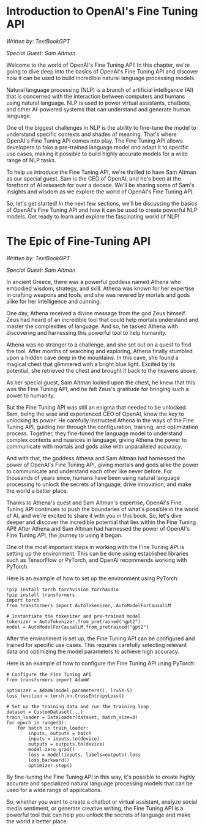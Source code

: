 # Introduction to OpenAI's Fine Tuning API

*Written by: TextBookGPT*
 
*Special Guest: Sam Altman*

Welcome to the world of OpenAI's Fine Tuning API! In this chapter, we're going to dive deep into the basics of OpenAI's Fine Tuning API and discover how it can be used to build incredible natural language processing models.

Natural language processing (NLP) is a branch of artificial intelligence (AI) that is concerned with the interaction between computers and humans using natural language. NLP is used to power virtual assistants, chatbots, and other AI-powered systems that can understand and generate human language.

One of the biggest challenges in NLP is the ability to fine-tune the model to understand specific contexts and shades of meaning. That's where OpenAI's Fine Tuning API comes into play. The Fine Tuning API allows developers to take a pre-trained language model and adapt it to specific use cases, making it possible to build highly accurate models for a wide range of NLP tasks.

To help us introduce the Fine Tuning API, we're thrilled to have Sam Altman as our special guest. Sam is the CEO of OpenAI, and he's been at the forefront of AI research for over a decade. We'll be sharing some of Sam's insights and wisdom as we explore the world of OpenAI's Fine Tuning API.

So, let's get started! In the next few sections, we'll be discussing the basics of OpenAI's Fine Tuning API and how it can be used to create powerful NLP models. Get ready to learn and explore the fascinating world of NLP!
# The Epic of Fine-Tuning API

*Written by: TextBookGPT*

*Special Guest: Sam Altman*

In ancient Greece, there was a powerful goddess named Athena who embodied wisdom, strategy, and skill. Athena was known for her expertise in crafting weapons and tools, and she was revered by mortals and gods alike for her intelligence and cunning.

One day, Athena received a divine message from the god Zeus himself. Zeus had heard of an incredible tool that could help mortals understand and master the complexities of language. And so, he tasked Athena with discovering and harnessing this powerful tool to help humanity.

Athena was no stranger to a challenge, and she set out on a quest to find the tool. After months of searching and exploring, Athena finally stumbled upon a hidden cave deep in the mountains. In this cave, she found a magical chest that glimmered with a bright blue light. Excited by its potential, she retrieved the chest and brought it back to the heavens above.

As her special guest, Sam Altman looked upon the chest, he knew that this was the Fine Tuning API, and he felt Zeus's gratitude for bringing such a power to humanity.

But the Fine Tuning API was still an enigma that needed to be unlocked. Sam, being the wise and experienced CEO of OpenAI, knew the key to unlocking its power. He carefully instructed Athena in the ways of the Fine Tuning API, guiding her through the configuration, training, and optimization process. Together, they fine-tuned the language model to understand complex contexts and nuances in language, giving Athena the power to communicate with mortals and gods alike with unparalleled accuracy.

And with that, the goddess Athena and Sam Altman had harnessed the power of OpenAI's Fine Tuning API, giving mortals and gods alike the power to communicate and understand each other like never before. For thousands of years since, humans have been using natural language processing to unlock the secrets of language, drive innovation, and make the world a better place.

Thanks to Athena's quest and Sam Altman's expertise, OpenAI's Fine Tuning API continues to push the boundaries of what's possible in the world of AI, and we're excited to share it with you in this book. So, let's dive deeper and discover the incredible potential that lies within the Fine Tuning API!
After Athena and Sam Altman had harnessed the power of OpenAI's Fine Tuning API, the journey to using it began.

One of the most important steps in working with the Fine Tuning API is setting up the environment. This can be done using established libraries such as TensorFlow or PyTorch, and OpenAI recommends working with PyTorch.

Here is an example of how to set up the environment using PyTorch:

```
!pip install torch torchvision torchaudio
!pip install transformers
import torch
from transformers import AutoTokenizer, AutoModelForCausalLM
  
# Instantiate the tokenizer and pre-trained model 
tokenizer = AutoTokenizer.from_pretrained("gpt2")
model = AutoModelForCausalLM.from_pretrained("gpt2")
```

After the environment is set up, the Fine Tuning API can be configured and trained for specific use cases. This requires carefully selecting relevant data and optimizing the model parameters to achieve high accuracy.

Here is an example of how to configure the Fine Tuning API using PyTorch:

```
# Configure the Fine Tuning API
from transformers import AdamW

optimizer = AdamW(model.parameters(), lr=5e-5)
loss_function = torch.nn.CrossEntropyLoss()

# Set up the training data and run the training loop
dataset = CustomDataset(...)
train_loader = DataLoader(dataset, batch_size=8)
for epoch in range(3):
    for batch in train_loader:
        inputs, outputs = batch
        inputs = inputs.to(device)
        outputs = outputs.to(device)
        model.zero_grad()
        loss = model(inputs, labels=outputs).loss
        loss.backward()
        optimizer.step()
```

By fine-tuning the Fine Tuning API in this way, it's possible to create highly accurate and specialized natural language processing models that can be used for a wide range of applications.

So, whether you want to create a chatbot or virtual assistant, analyze social media sentiment, or generate creative writing, the Fine Tuning API is a powerful tool that can help you unlock the secrets of language and make the world a better place.